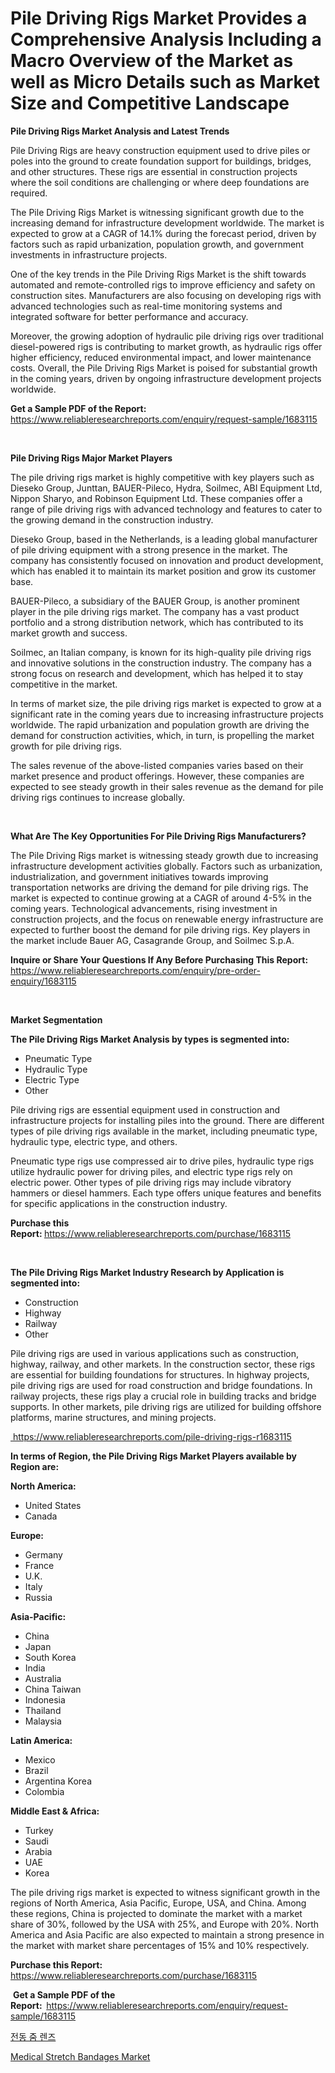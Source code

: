 <p><h1>Pile Driving Rigs Market Provides a Comprehensive Analysis Including a Macro Overview of the Market as well as Micro Details such as Market Size and Competitive Landscape</h1></p><p><strong>Pile Driving Rigs Market Analysis and Latest Trends</strong></p>
<p><p>Pile Driving Rigs are heavy construction equipment used to drive piles or poles into the ground to create foundation support for buildings, bridges, and other structures. These rigs are essential in construction projects where the soil conditions are challenging or where deep foundations are required.</p><p>The Pile Driving Rigs Market is witnessing significant growth due to the increasing demand for infrastructure development worldwide. The market is expected to grow at a CAGR of 14.1% during the forecast period, driven by factors such as rapid urbanization, population growth, and government investments in infrastructure projects.</p><p>One of the key trends in the Pile Driving Rigs Market is the shift towards automated and remote-controlled rigs to improve efficiency and safety on construction sites. Manufacturers are also focusing on developing rigs with advanced technologies such as real-time monitoring systems and integrated software for better performance and accuracy.</p><p>Moreover, the growing adoption of hydraulic pile driving rigs over traditional diesel-powered rigs is contributing to market growth, as hydraulic rigs offer higher efficiency, reduced environmental impact, and lower maintenance costs. Overall, the Pile Driving Rigs Market is poised for substantial growth in the coming years, driven by ongoing infrastructure development projects worldwide.</p></p>
<p><strong>Get a Sample PDF of the Report:&nbsp;</strong> <a href="https://www.reliableresearchreports.com/enquiry/request-sample/1683115">https://www.reliableresearchreports.com/enquiry/request-sample/1683115</a></p>
<p>&nbsp;</p>
<p><strong>Pile Driving Rigs Major Market Players</strong></p>
<p><p>The pile driving rigs market is highly competitive with key players such as Dieseko Group, Junttan, BAUER-Pileco, Hydra, Soilmec, ABI Equipment Ltd, Nippon Sharyo, and Robinson Equipment Ltd. These companies offer a range of pile driving rigs with advanced technology and features to cater to the growing demand in the construction industry.</p><p>Dieseko Group, based in the Netherlands, is a leading global manufacturer of pile driving equipment with a strong presence in the market. The company has consistently focused on innovation and product development, which has enabled it to maintain its market position and grow its customer base.</p><p>BAUER-Pileco, a subsidiary of the BAUER Group, is another prominent player in the pile driving rigs market. The company has a vast product portfolio and a strong distribution network, which has contributed to its market growth and success.</p><p>Soilmec, an Italian company, is known for its high-quality pile driving rigs and innovative solutions in the construction industry. The company has a strong focus on research and development, which has helped it to stay competitive in the market.</p><p>In terms of market size, the pile driving rigs market is expected to grow at a significant rate in the coming years due to increasing infrastructure projects worldwide. The rapid urbanization and population growth are driving the demand for construction activities, which, in turn, is propelling the market growth for pile driving rigs.</p><p>The sales revenue of the above-listed companies varies based on their market presence and product offerings. However, these companies are expected to see steady growth in their sales revenue as the demand for pile driving rigs continues to increase globally.</p></p>
<p>&nbsp;</p>
<p><strong>What Are The Key Opportunities For Pile Driving Rigs Manufacturers?</strong></p>
<p><p>The Pile Driving Rigs market is witnessing steady growth due to increasing infrastructure development activities globally. Factors such as urbanization, industrialization, and government initiatives towards improving transportation networks are driving the demand for pile driving rigs. The market is expected to continue growing at a CAGR of around 4-5% in the coming years. Technological advancements, rising investment in construction projects, and the focus on renewable energy infrastructure are expected to further boost the demand for pile driving rigs. Key players in the market include Bauer AG, Casagrande Group, and Soilmec S.p.A.</p></p>
<p><strong>Inquire or Share Your Questions If Any Before Purchasing This Report:</strong> <a href="https://www.reliableresearchreports.com/enquiry/pre-order-enquiry/1683115">https://www.reliableresearchreports.com/enquiry/pre-order-enquiry/1683115</a></p>
<p>&nbsp;</p>
<p><strong>Market Segmentation</strong></p>
<p><strong>The Pile Driving Rigs Market Analysis by types is segmented into:</strong></p>
<p><ul><li>Pneumatic Type</li><li>Hydraulic Type</li><li>Electric Type</li><li>Other</li></ul></p>
<p><p>Pile driving rigs are essential equipment used in construction and infrastructure projects for installing piles into the ground. There are different types of pile driving rigs available in the market, including pneumatic type, hydraulic type, electric type, and others. </p><p>Pneumatic type rigs use compressed air to drive piles, hydraulic type rigs utilize hydraulic power for driving piles, and electric type rigs rely on electric power. Other types of pile driving rigs may include vibratory hammers or diesel hammers. Each type offers unique features and benefits for specific applications in the construction industry.</p></p>
<p><strong>Purchase this Report:&nbsp;</strong><a href="https://www.reliableresearchreports.com/purchase/1683115">https://www.reliableresearchreports.com/purchase/1683115</a></p>
<p>&nbsp;</p>
<p><strong>The Pile Driving Rigs Market Industry Research by Application is segmented into:</strong></p>
<p><ul><li>Construction</li><li>Highway</li><li>Railway</li><li>Other</li></ul></p>
<p><p>Pile driving rigs are used in various applications such as construction, highway, railway, and other markets. In the construction sector, these rigs are essential for building foundations for structures. In highway projects, pile driving rigs are used for road construction and bridge foundations. In railway projects, these rigs play a crucial role in building tracks and bridge supports. In other markets, pile driving rigs are utilized for building offshore platforms, marine structures, and mining projects.</p></p>
<p><a href="https://www.reliableresearchreports.com/pile-driving-rigs-r1683115">&nbsp;https://www.reliableresearchreports.com/pile-driving-rigs-r1683115</a></p>
<p><strong>In terms of Region, the Pile Driving Rigs Market Players available by Region are:</strong></p>
<p>
    <p> <strong> North America: </strong>
        <ul>
            <li>United States</li>
            <li>Canada</li>
        </ul>
        </p> 
    <p> <strong> Europe: </strong>
        <ul>
            <li>Germany</li>
            <li>France</li>
            <li>U.K.</li>
            <li>Italy</li>
            <li>Russia</li>
        </ul>
        </p> 
    <p> <strong> Asia-Pacific: </strong>
        <ul>
            <li>China</li>
            <li>Japan</li>
            <li>South Korea</li>
            <li>India</li>
            <li>Australia</li>
            <li>China Taiwan</li>
            <li>Indonesia</li>
            <li>Thailand</li>
            <li>Malaysia</li>
        </ul>
        </p> 
    <p> <strong> Latin America: </strong>
        <ul>
            <li>Mexico</li>
            <li>Brazil</li>
            <li>Argentina Korea</li>
            <li>Colombia</li>
        </ul>
        </p> 
    <p> <strong> Middle East & Africa: </strong>
        <ul>
            <li>Turkey</li>
            <li>Saudi</li>
            <li>Arabia</li>
            <li>UAE</li>
            <li>Korea</li>
        </ul>
    </p>
    </p>
<p><p>The pile driving rigs market is expected to witness significant growth in the regions of North America, Asia Pacific, Europe, USA, and China. Among these regions, China is projected to dominate the market with a market share of 30%, followed by the USA with 25%, and Europe with 20%. North America and Asia Pacific are also expected to maintain a strong presence in the market with market share percentages of 15% and 10% respectively.</p></p>
<p><strong>Purchase this Report: </strong><a href="https://www.reliableresearchreports.com/purchase/1683115">https://www.reliableresearchreports.com/purchase/1683115</a></p>
<p>&nbsp;<strong>Get a Sample PDF of the Report:&nbsp;&nbsp;</strong><a href="https://www.reliableresearchreports.com/enquiry/request-sample/1683115">https://www.reliableresearchreports.com/enquiry/request-sample/1683115</a></p>
<p><strong></strong></p>
<p><p><a href="https://github.com/sougarounis/Market-Research-Report-List-3/blob/main/836676329697.md">전동 줌 렌즈</a></p><p><a href="https://spotless-saver-8fd.notion.site/Analyzing-Medical-Stretch-Bandages-Market-Global-Industry-Perspective-and-Forecast-2024-to-2031-87b0482852634928a2094fd80d5265d6">Medical Stretch Bandages Market</a></p></p>